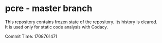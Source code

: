 # pcre - master branch

This repository contains frozen state of the repository.
Its history is cleared. It is used only for static code
analysis with Codacy.

Commit Time: 1708761471